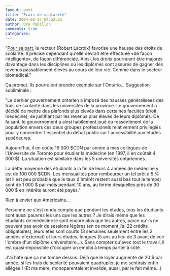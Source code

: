 ```yaml
---
layout: post
title: "Frais de scolarité"
date: 2004-02-17 04:52:25
author: Dre Papillon
comments: true
categories: 
---
```



"[Pour sa part](http://www.iforum.umontreal.ca/Forum/article3227.htm), le recteur [Robert Lacroix] favorise une hausse des droits de scolarité. Il précise cependant qu'elle devrait être effectuée «de façon intelligente», de façon différenciée. Ainsi, les droits pourraient être majorés davantage dans les disciplines où les diplômés sont assurés de gagner des revenus passablement élevés au cours de leur vie. Comme dans le secteur biomédical."

Ça promet.  Ils pourraient prendre exemple sur l'Ontario...  Suggestion subliminale :

"Le dernier gouvernement ontarien a imposé des hausses généralisées des frais de scolarité dans les universités de la province.  Le gouvernement a décidé de mettre des plafonds plus élevés dans certaines facultés (droit, medecine), se justifiant par les revenus plus élevés de leurs diplômés.  Ce faisant, le gouvernement a ainsi habilement joué du ressentiment de la population envers ces deux groupes professionels relativement privilégiés pour y concentrer l'essentiel du débat public sur l'accessibilité aux études supérieures.

Aujourd'hui, il en coûte 16 000 $CDN par année à mes collègues de l'Universite de Toronto pour étudier la médecine (en 1997, il en coûtait 4 000 $).  La situation est similaire dans les 5 universités ontariennes.

La dette moyenne des étudiants à la fin de leurs 4 années de médecine y est de 100 000 $CDN.  Les mensualités pour rembourser un tel prêt à 5 % (et il est peu probable que le taux d'intérêt restent aussi bas tout le temps) sont de 1 000 $ par mois pendant 10 ans, au terme desquelles près de 30 000 $ en intérêts auront été payés."

Rien à envier aux Américains...

Personne ne s'est rendu compte que pendant les études, tous les étudiants sont aussi pauvres les uns que les autres ?  Je dirais même que les étudiants de médecine le sont encore plus que les autres, parce qu'ils ne peuvent pas avoir de sessions légères (en ce moment j'ai 22 crédits obligatoires), leurs étés sont courts (3 semaines seulement entre les 2 années d'externat) et leurs études, longues (5 ans au lieu de 3 avant de voir l'ombre d'un diplôme universitaire...).  Sans compter qu'avec tout le travail, il est quasi-impossible d'occuper un emploi à temps partiel à côté.

J'ai hâte que ça me tombe dessus.  Déjà que le loyer augmente de 20 $ par année, si les frais de scolarité pouvaient quadrupler, je me sentirais enfin allégée !  (Et ma mère, monoparentale et invalide, aussi, par le fait même...)